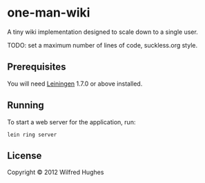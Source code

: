 # one-man-wiki

A tiny wiki implementation designed to scale down to a single user.

TODO: set a maximum number of lines of code, suckless.org style.

## Prerequisites

You will need [Leiningen][1] 1.7.0 or above installed.

[1]: https://github.com/technomancy/leiningen

## Running

To start a web server for the application, run:

    lein ring server

## License

Copyright © 2012 Wilfred Hughes
